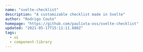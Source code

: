 ```yaml
---
name: "svelte-checklist"
description: "A customizable checklist made in Svelte"
author: "Rodrigo Couto"
homepage: "https://github.com/paulixta-oss/svelte-checklist"
updated: "2021-05-17T15:11:11.888Z"
tags: 
  - ui
  - component-library
---
```

